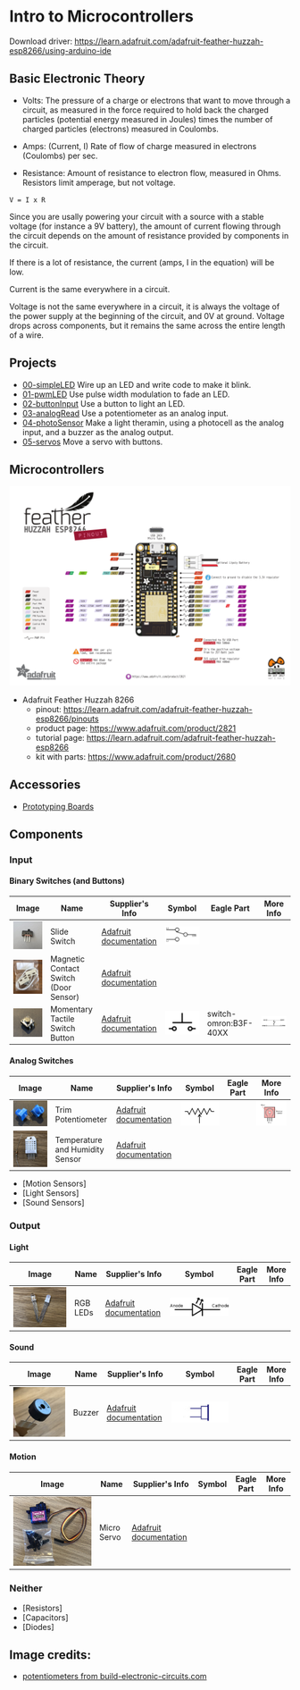 # Intro to Microcontrollers

Download driver:  https://learn.adafruit.com/adafruit-feather-huzzah-esp8266/using-arduino-ide

## Basic Electronic Theory

* Volts: The pressure of a charge or electrons that want to move through a circuit, as measured in the force required to hold back the charged particles (potential energy measured in Joules) times the number of charged particles (electrons) measured in Coulombs.

* Amps:  (Current, I) Rate of flow of charge measured in electrons (Coulombs) per sec.

* Resistance:  Amount of resistance to electron flow, measured in Ohms.  Resistors limit amperage, but not voltage.

```
V = I x R
```

Since you are usally powering your circuit with a source with a stable voltage (for instance a 9V battery), the amount of current flowing through the circuit depends on the amount of resistance provided by components in the circuit.

If there is a lot of resistance, the current (amps, I in the equation)
will be low.  

Current is the same everywhere in a circuit.

Voltage is not the same everywhere in a circuit, it is always the voltage of the power supply at the beginning of the circuit, and 0V at ground.  Voltage drops across components, but it remains the same across the entire length of a wire.

## Projects

* [00-simpleLED](00-simpleLED/readme.md) Wire up an LED and write code to make it blink.
* [01-pwmLED](01-pwmLED/readme.md) Use pulse width modulation to fade an LED.
* [02-buttonInput](02-buttonInput/readme.md) Use a button to light an LED.
* [03-analogRead](03-analogRead/readme.md) Use a potentiometer as an analog input.
* [04-photoSensor](04-photoSensor/readme.md) Make a light theramin, using a photocell as the analog input, and a buzzer as the analog output.
* [05-servos](05-servos/readme.md) Move a servo with buttons.

## Microcontrollers

![Adafruit Feather Huzzah](docs/media/adafruit_products_Huzzah_ESP8266_Pinout_v1.2-1.png)

* Adafruit Feather Huzzah 8266
	* pinout: https://learn.adafruit.com/adafruit-feather-huzzah-esp8266/pinouts
	* product page: https://www.adafruit.com/product/2821
	* tutorial page: https://learn.adafruit.com/adafruit-feather-huzzah-esp8266
	* kit with parts: https://www.adafruit.com/product/2680



## Accessories

* [Prototyping Boards](docs/prototyping_boards.md)

## Components

### Input

#### Binary Switches (and Buttons)

Image | Name | Supplier's Info | Symbol | Eagle Part | More Info 
----- | ---- | --------------- | ------ | ---------- | ---------
![slide switch](docs/media/switch_slide_spdt.jpg) |  Slide Switch | [Adafruit documentation](https://www.adafruit.com/product/805) | ![SPDT switch symbol](docs/media/symbol_switch_spdt.png) | |
![magnetic contact switch](docs/media/switch_mag_door.jpg) | Magnetic Contact Switch (Door Sensor) | [Adafruit documentation](https://www.adafruit.com/product/375) |
![button](docs/media/button_sm.jpg) | Momentary Tactile Switch Button | [Adafruit documentation](https://www.adafruit.com/product/1119) | ![button symbol](docs/media/symbol_switch_momentary_button.png) | switch-omron:B3F-40XX | ![button schematic](docs/media/button_schematic.png) 

#### Analog Switches

Image | Name | Supplier's Info | Symbol | Eagle Part | More Info 
----- | ---- | --------------- | ------ | ---------- | ---------
![trim potentiometer](docs/media/potentiometer_trim.jpg) | Trim Potentiometer | [Adafruit documentation](https://www.adafruit.com/product/356) | ![potentiometer symbol](docs/media/potentiometer_symbol.png) | | ![potentiometer internals](docs/media/potentiometer_internal.png) 
![temperature and humidity sensor](docs/media/sensor_temp_humidity.jpg) | Temperature and Humidity Sensor | [Adafruit documentation](https://www.adafruit.com/product/385) | | |
* [Motion Sensors]
* [Light Sensors]
* [Sound Sensors]

### Output

#### Light

Image | Name | Supplier's Info | Symbol | Eagle Part | More Info 
----- | ---- | --------------- | ------ | ---------- | ---------
![RGB LEDs](docs/media/led_rgb.jpg) | RGB LEDs | [Adafruit documentation](https://www.adafruit.com/product/159) | ![LED symbol](docs/media/symbol_led.png) | |

#### Sound

Image | Name | Supplier's Info | Symbol | Eagle Part | More Info 
----- | ---- | --------------- | ------ | ---------- | ---------
![buzzer](docs/media/buzzer_piezo.jpg) | Buzzer | [Adafruit documentation](https://www.adafruit.com/product/160) | ![buzzer symbol](docs/media/buzzer_symbol.jpg) | |

#### Motion

Image | Name | Supplier's Info | Symbol | Eagle Part | More Info 
----- | ---- | --------------- | ------ | ---------- | ---------
![micro server](docs/media/servo_micro.jpg) | Micro Servo | [Adafruit documentation](https://www.adafruit.com/product/169) | | |

### Neither

* [Resistors]
* [Capacitors]
* [Diodes]

## Image credits:

* [potentiometers from build-electronic-circuits.com](https://www.build-electronic-circuits.com/potentiometer/)
